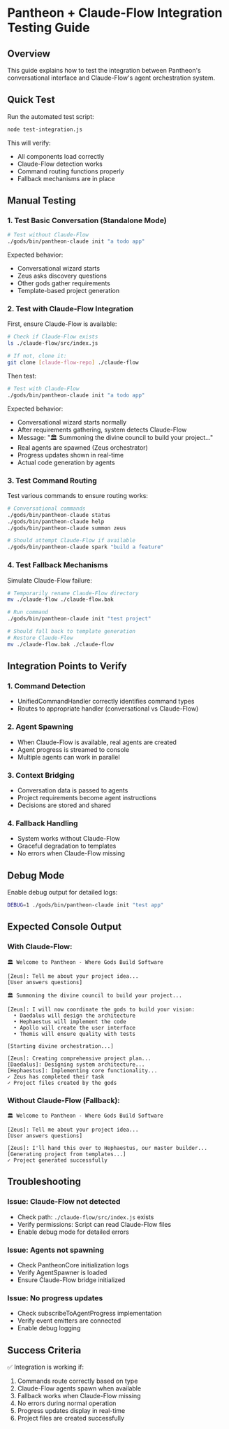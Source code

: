 # Pantheon + Claude-Flow Integration Testing Guide

## Overview

This guide explains how to test the integration between Pantheon's conversational interface and Claude-Flow's agent orchestration system.

## Quick Test

Run the automated test script:

```bash
node test-integration.js
```

This will verify:
- All components load correctly
- Claude-Flow detection works
- Command routing functions properly
- Fallback mechanisms are in place

## Manual Testing

### 1. Test Basic Conversation (Standalone Mode)

```bash
# Test without Claude-Flow
./gods/bin/pantheon-claude init "a todo app"
```

Expected behavior:
- Conversational wizard starts
- Zeus asks discovery questions
- Other gods gather requirements
- Template-based project generation

### 2. Test with Claude-Flow Integration

First, ensure Claude-Flow is available:

```bash
# Check if Claude-Flow exists
ls ./claude-flow/src/index.js

# If not, clone it:
git clone [claude-flow-repo] ./claude-flow
```

Then test:

```bash
# Test with Claude-Flow
./gods/bin/pantheon-claude init "a todo app"
```

Expected behavior:
- Conversational wizard starts normally
- After requirements gathering, system detects Claude-Flow
- Message: "🏛️ Summoning the divine council to build your project..."
- Real agents are spawned (Zeus orchestrator)
- Progress updates shown in real-time
- Actual code generation by agents

### 3. Test Command Routing

Test various commands to ensure routing works:

```bash
# Conversational commands
./gods/bin/pantheon-claude status
./gods/bin/pantheon-claude help
./gods/bin/pantheon-claude summon zeus

# Should attempt Claude-Flow if available
./gods/bin/pantheon-claude spark "build a feature"
```

### 4. Test Fallback Mechanisms

Simulate Claude-Flow failure:

```bash
# Temporarily rename Claude-Flow directory
mv ./claude-flow ./claude-flow.bak

# Run command
./gods/bin/pantheon-claude init "test project"

# Should fall back to template generation
# Restore Claude-Flow
mv ./claude-flow.bak ./claude-flow
```

## Integration Points to Verify

### 1. **Command Detection**
- UnifiedCommandHandler correctly identifies command types
- Routes to appropriate handler (conversational vs Claude-Flow)

### 2. **Agent Spawning**
- When Claude-Flow is available, real agents are created
- Agent progress is streamed to console
- Multiple agents can work in parallel

### 3. **Context Bridging**
- Conversation data is passed to agents
- Project requirements become agent instructions
- Decisions are stored and shared

### 4. **Fallback Handling**
- System works without Claude-Flow
- Graceful degradation to templates
- No errors when Claude-Flow missing

## Debug Mode

Enable debug output for detailed logs:

```bash
DEBUG=1 ./gods/bin/pantheon-claude init "test app"
```

## Expected Console Output

### With Claude-Flow:
```
🏛️ Welcome to Pantheon - Where Gods Build Software

[Zeus]: Tell me about your project idea...
[User answers questions]

🏛️ Summoning the divine council to build your project...

[Zeus]: I will now coordinate the gods to build your vision:
  • Daedalus will design the architecture
  • Hephaestus will implement the code
  • Apollo will create the user interface
  • Themis will ensure quality with tests

[Starting divine orchestration...]

[Zeus]: Creating comprehensive project plan...
[Daedalus]: Designing system architecture...
[Hephaestus]: Implementing core functionality...
✓ Zeus has completed their task
✓ Project files created by the gods
```

### Without Claude-Flow (Fallback):
```
🏛️ Welcome to Pantheon - Where Gods Build Software

[Zeus]: Tell me about your project idea...
[User answers questions]

[Zeus]: I'll hand this over to Hephaestus, our master builder...
[Generating project from templates...]
✓ Project generated successfully
```

## Troubleshooting

### Issue: Claude-Flow not detected
- Check path: `./claude-flow/src/index.js` exists
- Verify permissions: Script can read Claude-Flow files
- Enable debug mode for detailed errors

### Issue: Agents not spawning
- Check PantheonCore initialization logs
- Verify AgentSpawner is loaded
- Ensure Claude-Flow bridge initialized

### Issue: No progress updates
- Check subscribeToAgentProgress implementation
- Verify event emitters are connected
- Enable debug logging

## Success Criteria

✅ Integration is working if:
1. Commands route correctly based on type
2. Claude-Flow agents spawn when available
3. Fallback works when Claude-Flow missing
4. No errors during normal operation
5. Progress updates display in real-time
6. Project files are created successfully